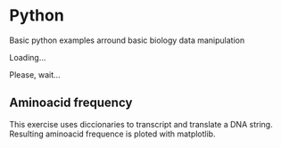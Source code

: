 # Python
Basic python examples arround basic biology data manipulation

Loading...

Please, wait...

## Aminoacid frequency
This exercise uses diccionaries to transcript and translate a DNA string. Resulting aminoacid frequence is ploted with matplotlib.
